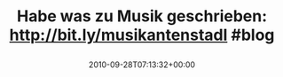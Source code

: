 ---
retweeted: false
source: <a href="http://termtter.org/" rel="nofollow">Termtter</a>
entities:
  hashtags:
  - text: blog
    indices:
    - '61'
    - '66'
  symbols: []
  user_mentions: []
  urls: []
display_text_range:
- '0'
- '66'
favorite_count: '0'
id_str: '25763851453'
truncated: false
retweet_count: '0'
id: '25763851453'
created_at: Tue Sep 28 07:13:32 +0000 2010
favorited: false
full_text: 'Habe was zu Musik geschrieben: http://bit.ly/musikantenstadl #blog'
lang: de
tags:
- blog
- pesos/twitter
date: '2010-09-28T07:13:32+00:00'
src: https://twitter.com/bascht/status/25763851453
original_url: https://twitter.com/bascht/status/25763851453
type: twitter_tweet
text: 'Habe was zu Musik geschrieben: http://bit.ly/musikantenstadl #blog'
title: 'Habe was zu Musik geschrieben: http://bit.ly/musikantenstadl #blog

  '

---
